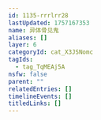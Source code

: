 ```yaml
---
id: 1135-rrrlrr28
lastUpdated: 1757167353
name: 异体骨见鬼
aliases: []
layer: 6
categoryId: cat_X3JSNomc
tagIds:
  - tag_TqMEAj5A
nsfw: false
parent: ""
relatedEntries: []
timelineEvents: []
titledLinks: []
---
```


